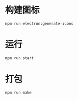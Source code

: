 # 构建图标
```shell
npm run electron:generate-icons
```

# 运行
```shell
npm run start
```

# 打包
```shell
npm run make
```